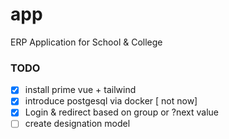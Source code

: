 # app
ERP Application for School &amp; College

### TODO
- [x] install prime vue + tailwind
- [x] introduce postgesql via docker [ not now]
- [x] Login & redirect based on group or ?next value 
- [ ] create designation model 
